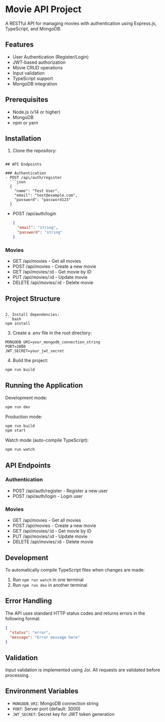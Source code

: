 # Movie API Project

A RESTful API for managing movies with authentication using Express.js, TypeScript, and MongoDB.

## Features

- User Authentication (Register/Login)
- JWT-based authorization
- Movie CRUD operations
- Input validation
- TypeScript support
- MongoDB integration

## Prerequisites

- Node.js (v14 or higher)
- MongoDB
- npm or yarn

## Installation

1. Clone the repository:
```

## API Endpoints

### Authentication
- POST /api/auth/register
  ```json
  {
    "name": "Test User",
    "email": "test@example.com",
    "password": "password123"
  }
  ```
- POST /api/auth/login
  ```json
  {
    "email": "string",
    "password": "string"
  }
  ```

### Movies
- GET /api/movies - Get all movies
- POST /api/movies - Create a new movie
- GET /api/movies/:id - Get movie by ID
- PUT /api/movies/:id - Update movie
- DELETE /api/movies/:id - Delete movie

## Project Structure
```

2. Install dependencies:
```bash
npm install
```

3. Create a .env file in the root directory:
```env
MONGODB_URI=your_mongodb_connection_string
PORT=3000
JWT_SECRET=your_jwt_secret
```

4. Build the project:
```bash
npm run build
```

## Running the Application

Development mode:
```bash
npm run dev
```

Production mode:
```bash
npm run build
npm start
```

Watch mode (auto-compile TypeScript):
```bash
npm run watch
```

## API Endpoints

### Authentication
- POST /api/auth/register - Register a new user
- POST /api/auth/login - Login user

### Movies
- GET /api/movies - Get all movies
- POST /api/movies - Create a new movie
- GET /api/movies/:id - Get movie by ID
- PUT /api/movies/:id - Update movie
- DELETE /api/movies/:id - Delete movie

## Development

To automatically compile TypeScript files when changes are made:
1. Run `npm run watch` in one terminal
2. Run `npm run dev` in another terminal

## Error Handling

The API uses standard HTTP status codes and returns errors in the following format:
```json
{
  "status": "error",
  "message": "Error message here"
}
```

## Validation

Input validation is implemented using Joi. All requests are validated before processing.

## Environment Variables

- `MONGODB_URI`: MongoDB connection string
- `PORT`: Server port (default: 3000)
- `JWT_SECRET`: Secret key for JWT token generation